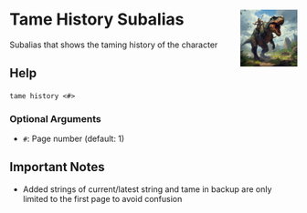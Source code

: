 <h1>Tame History Subalias<img align="right" src="../../Data/main.png" width="100px"></h1>

Subalias that shows the taming history of the character

## Help
`tame history <#>`

### Optional Arguments
- `#`: Page number (default: 1)

## Important Notes
- Added strings of current/latest string and tame in backup are only limited to the first page to avoid confusion